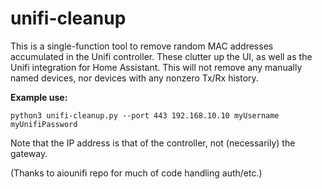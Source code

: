 # unifi-cleanup

This is a single-function tool to remove random MAC addresses accumulated in the Unifi controller. These clutter up the UI, as well as the Unifi integration for Home Assistant. This will not remove any manually named devices, nor devices with any nonzero Tx/Rx history.

**Example use:**

    python3 unifi-cleanup.py --port 443 192.168.10.10 myUsername myUnifiPassword

Note that the IP address is that of the controller, not (necessarily) the gateway. 

(Thanks to aiounifi repo for much of code handling auth/etc.)
